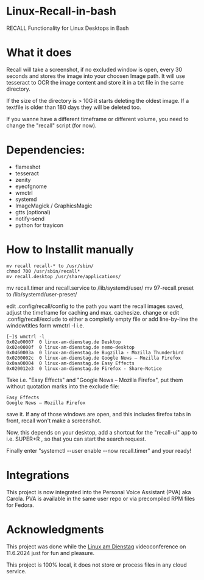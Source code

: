 # Linux-Recall-in-bash

RECALL Functionality for Linux Desktops in Bash 

# What it does

Recall will take a screenshot, if no excluded window is open, every 30 seconds and stores the image into your choosen Image path.
It will use tesseract to OCR the image content and store it in a txt file in the same directory.

If the size of the directory is > 10G it starts deleting the oldest image. 
If a textfile is older than 180 days they will be deleted too.

If you wanne have a different timeframe or different volume, you need to change the "recall" script (for now).

# Dependencies:

- flameshot
- tesseract
- zenity
- eyeofgnome
- wmctrl
- systemd
- ImageMagick / GraphicsMagic
- gtts (optional)
- notify-send
- python for trayicon

# How to Installit manually

```
mv recall recall-* to /usr/sbin/
chmod 700 /usr/sbin/recall*
mv recall.desktop /usr/share/applications/
```

mv recall.timer and recall.service to /lib/systemd/user/
mv 97-recall.preset to /lib/systemd/user-preset/

edit .config/recall/config to the path you want the recall images saved, adjust the timeframe for caching and max. cachesize.
change or edit .config/recall/exclude to either a completly empty file or add line-by-line the windowtitles form wmctrl -l i.e.

```
[~]$ wmctrl -l
0x02e00007  0 linux-am-dienstag.de Desktop
0x02e0000f  0 linux-am-dienstag.de nemo-desktop
0x0460003a  0 linux-am-dienstag.de Bugzilla - Mozilla Thunderbird
0x0200002c  0 linux-am-dienstag.de Google News – Mozilla Firefox
0x0aa00004  0 linux-am-dienstag.de Easy Effects
0x020012e3  0 linux-am-dienstag.de Firefox - Share-Notice
```

Take i.e. "Easy Effects" and "Google News – Mozilla Firefox", put them without quotation marks into the exclude file:

```
Easy Effects
Google News – Mozilla Firefox
```

save it. If any of those windows are open, and this includes firefox tabs in front, recall won't make a screenshot.

Now, this depends on your desktop, add a shortcut for the "recall-ui" app to i.e. SUPER+R , so that you can start the search request.

Finally enter "systemctl --user enable --now recall.timer" and your ready!

# Integrations

This project is now integrated into the Personal Voice Assistant (PVA) aka Carola. PVA is available in the same user repo or via precompiled RPM files for Fedora.


# Acknowledgments

This project was done while the [Linux am Dienstag](https://linux-am-dienstag.de) videoconference on 11.6.2024 just for fun and pleasure. 

This project is 100% local, it does not store or process files in any cloud service.
